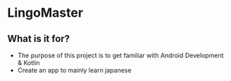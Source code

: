 # LingoMaster

## What is it for?
- The purpose of this project is to get familiar with Android Development & Kotlin
- Create an app to mainly learn japanese
